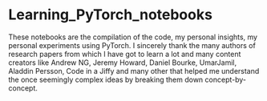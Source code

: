 # Learning_PyTorch_notebooks

These notebooks are the compilation of the code, my personal insights, my personal experiments using PyTorch. I sincerely thank the many authors of research papers from which I have got to learn a lot and many content creators like Andrew NG, Jeremy Howard, Daniel Bourke, UmarJamil, Aladdin Persson, Code in a Jiffy and many other that helped me understand the once seemingly complex ideas by breaking them down concept-by-concept.

